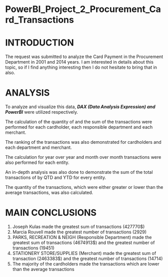 # PowerBI_Project_2_Procurement_Card_Transactions
# INTRODUCTION

The request was submitted to analyze the Card Payment in the Procurement Department in 2001 and 2014 years.
I am interested in details about this topic, so if I find anything interesting then I do not hesitate to bring that in also. 

# ANALYSIS

To analyze and visualize this data, ***DAX (Data Analysis Expression) and PowerBI*** were utilized respectively.

The calculation of the quantity of and the sum of the transactions were performed for each cardholder, each responsible department and each merchant.

The ranking of the transactions was also demonstrated for cardholders and each department and merchant. 

The calculation for year over year and month over month transactions were also performed for each entity.

An in-depth analysis was also done to demonstrate the sum of the total transactions of by QTD and YTD for every entity.

The quantity of the transactions, which were either greater or lower than the average transactions, was also calculated.



# MAIN CONCLUSIONS

1.	Joseph Kulas made the greatest sum of transactions (427770$)
2.	Marcia Rouvell made the greatest number of transactions (2929)
3.	PARKS, RECREATION & NEIGH (Responsible Department) made the greatest sum of transactions (4674913$) and the greatest number of transactions (19451)
4.	STATIONERY STORE/SUPPLIES (Merchant) made the greatest sum of transaction (2463383$) and the greatest number of transactions (14714)
5.	The majority of the cardholders made the transactions which are lower than the average transactions
